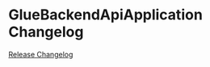 # GlueBackendApiApplication Changelog

[Release Changelog](https://github.com/spryker/glue-backend-api-application/releases)
